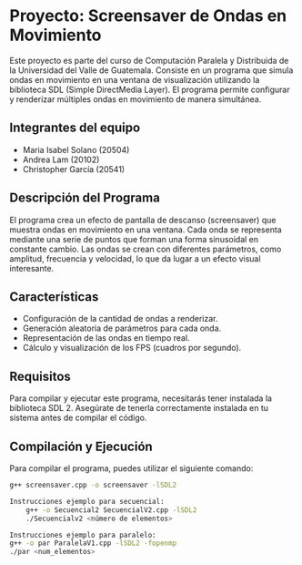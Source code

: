 # Proyecto: Screensaver de Ondas en Movimiento

Este proyecto es parte del curso de Computación Paralela y Distribuida de la Universidad del Valle de Guatemala. Consiste en un programa que simula ondas en movimiento en una ventana de visualización utilizando la biblioteca SDL (Simple DirectMedia Layer). El programa permite configurar y renderizar múltiples ondas en movimiento de manera simultánea.

## Integrantes del equipo

- Maria Isabel Solano (20504)
- Andrea Lam (20102)
- Christopher García (20541)

## Descripción del Programa

El programa crea un efecto de pantalla de descanso (screensaver) que muestra ondas en movimiento en una ventana. Cada onda se representa mediante una serie de puntos que forman una forma sinusoidal en constante cambio. Las ondas se crean con diferentes parámetros, como amplitud, frecuencia y velocidad, lo que da lugar a un efecto visual interesante.

## Características

- Configuración de la cantidad de ondas a renderizar.
- Generación aleatoria de parámetros para cada onda.
- Representación de las ondas en tiempo real.
- Cálculo y visualización de los FPS (cuadros por segundo).

## Requisitos

Para compilar y ejecutar este programa, necesitarás tener instalada la biblioteca SDL 2. Asegúrate de tenerla correctamente instalada en tu sistema antes de compilar el código.

## Compilación y Ejecución

Para compilar el programa, puedes utilizar el siguiente comando:

```bash
g++ screensaver.cpp -o screensaver -lSDL2

Instrucciones ejemplo para secuencial:
	g++ -o Secuencial2 SecuencialV2.cpp -lSDL2
	./Secuencialv2 <número de elementos>

Instrucciones ejemplo para paralelo:
g++ -o par ParalelaV1.cpp -lSDL2 -fopenmp
./par <num_elementos>



